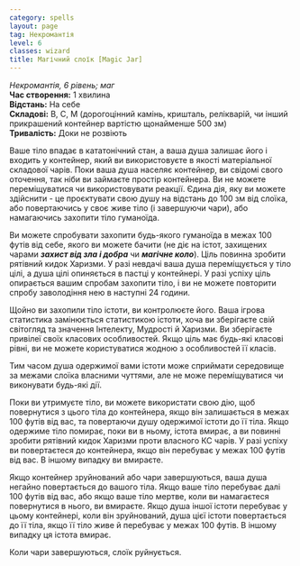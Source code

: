 ```yaml
---
category: spells
layout: page
tag: Некромантія
level: 6
classes: wizard
title: Магічний слоїк [Magic Jar]
---
```


_Некромантія, 6 рівень; маг_    
**Час створення:** 1 хвилина    
**Відстань:** На себе    
**Складові:** В, С, М (дорогоцінний камінь, кришталь, релікварій, чи інший прикрашений контейнер вартістю щонайменше 500 зм)    
**Тривалість:** Доки не розвіють    

Ваше тіло впадає в кататонічний стан, а ваша душа залишає його і входить у контейнер, який ви використовуєте в якості матеріальної складової чарів. Поки ваша душа населяє контейнер, ви свідомі свого оточення, так ніби ви займаєте простір контейнера. Ви не можете переміщуватися чи використовувати реакції. Єдина дія, яку ви можете здійснити - це проєктувати свою душу на відстань до 100 зм від слоїка, або повертаючись у своє живе тіло (і завершуючи чари), або намагаючись захопити тіло гуманоїда.    

Ви можете спробувати захопити будь-якого гуманоїда в межах 100 футів від себе, якого ви можете бачити (не діє на істот, захищених чарами **_захист від зла і добра_** чи **_магічне коло_**). Ціль повинна зробити рятівний кидок Харизми. У разі невдачі ваша душа переміщується у тіло цілі, а душа цілі опиняється в пастці у контейнері. У разі успіху ціль опирається вашим спробам захопити тіло, і ви не можете повторити спробу заволодіння нею в наступні 24 години.    

Щойно ви захопили тіло істоти, ви контролюєте його. Ваша ігрова статистика замінюється статистикою істоти, хоча ви зберігаєте свій світогляд та значення Інтелекту, Мудрості й Харизми. Ви зберігаєте привілеї своїх класових особливостей. Якщо ціль має будь-які класові рівні, ви не можете користуватися жодною з особливостей її класів.    

Тим часом душа одержимої вами істоти може сприймати середовище за межами слоїка власними чуттями, але не може переміщуватися чи виконувати будь-які дії.    

Поки ви утримуєте тіло, ви можете використати свою дію, щоб повернутися з цього тіла до контейнера, якщо він залишається в межах 100 футів від вас, та повертаючи душу одержимої істоти до її тіла. Якщо одержиме тіло помирає, поки ви в ньому, істота вмирає, а ви повинні зробити рятівний кидок Харизми проти власного КС чарів. У разі успіху ви повертаєтеся до контейнера, якщо він перебуває у межах 100 футів від вас. В іншому випадку ви вмираєте.    

Якщо контейнер зруйнований або чари завершуються, ваша душа негайно повертається до вашого тіла. Якщо ваше тіло перебуває далі 100 футів від вас, або якщо ваше тіло мертве, коли ви намагаєтеся повернутися в нього, ви вмираєте. Якщо душа іншої істоти перебуває у цьому контейнері, коли він зруйнований, душа цієї істоти повертається до її тіла, якщо її тіло живе й перебуває у межах 100 футів. В іншому випадку ця істота вмирає.    

Коли чари завершуються, слоїк руйнується. 
